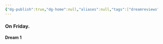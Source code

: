 ```yaml
---
{"dg-publish":true,"dg-home":null,"aliases":null,"tags":["dreamreviews"],"permalink":"/notes/07-journals-calender/dream-notes/april/18-04-2025/","dgPassFrontmatter":true,"updated":"2025-04-28T17:21:02.456+05:30"}
---
```


### On Friday.

#### Dream 1


